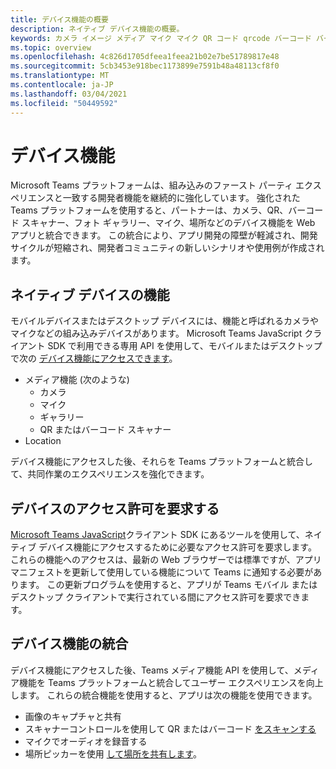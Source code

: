 ```yaml
---
title: デバイス機能の概要
description: ネイティブ デバイス機能の概要。
keywords: カメラ イメージ メディア マイク マイク QR コード qrcode バーコード バーコード スキャン スキャナーの場所マップ機能ネイティブ デバイスのアクセス許可
ms.topic: overview
ms.openlocfilehash: 4c826d1705dfeea1feea21b02e7be51789817e48
ms.sourcegitcommit: 5cb3453e918bec1173899e7591b48a48113cf8f0
ms.translationtype: MT
ms.contentlocale: ja-JP
ms.lasthandoff: 03/04/2021
ms.locfileid: "50449592"
---
```

# <a name="device-capabilities"></a>デバイス機能 

Microsoft Teams プラットフォームは、組み込みのファースト パーティ エクスペリエンスと一致する開発者機能を継続的に強化しています。 強化された Teams プラットフォームを使用すると、パートナーは、カメラ、QR、バーコード スキャナー、フォト ギャラリー、マイク、場所などのデバイス機能を Web アプリと統合できます。 この統合により、アプリ開発の障壁が軽減され、開発サイクルが短縮され、開発者コミュニティの新しいシナリオや使用例が作成されます。

## <a name="native-device-capabilities"></a>ネイティブ デバイスの機能

モバイルデバイスまたはデスクトップ デバイスには、機能と呼ばれるカメラやマイクなどの組み込みデバイスがあります。 Microsoft Teams JavaScript クライアント SDK で利用できる専用 API を使用して、モバイルまたはデスクトップで次の [デバイス機能にアクセスできます](/javascript/api/overview/msteams-client?view=msteams-client-js-latest&preserve-view=true)。
* メディア機能 (次のような)
    * カメラ
    * マイク
    * ギャラリー
    * QR またはバーコード スキャナー
* Location

デバイス機能にアクセスした後、それらを Teams プラットフォームと統合して、共同作業のエクスペリエンスを強化できます。 

## <a name="request-device-permissions"></a>デバイスのアクセス許可を要求する

[Microsoft Teams JavaScript](/javascript/api/overview/msteams-client?view=msteams-client-js-latest&preserve-view=true)クライアント SDK にあるツールを使用[](native-device-permissions.md)して、ネイティブ デバイス機能にアクセスするために必要なアクセス許可を要求します。 これらの機能へのアクセスは、最新の Web ブラウザーでは標準ですが、アプリ マニフェストを更新して使用している機能について Teams に通知する必要があります。 この更新プログラムを使用すると、アプリが Teams モバイル またはデスクトップ クライアントで実行されている間にアクセス許可を要求できます。
 
 ## <a name="integrate-device-capabilities"></a>デバイス機能の統合

デバイス機能にアクセスした後、Teams メディア機能 API を使用[](mobile-camera-image-permissions.md)して、メディア機能を Teams プラットフォームと統合してユーザー エクスペリエンスを向上します。 これらの統合機能を使用すると、アプリは次の機能を使用できます。

* 画像のキャプチャと共有
* スキャナーコントロールを使用して QR またはバーコード [をスキャンする](qr-barcode-scanner-capability.md)
* マイクでオーディオを録音する
* 場所ピッカーを使用 [して場所を共有します](location-capability.md)。
